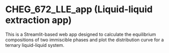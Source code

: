 # CHEG_672_LLE_app (Liquid-liquid extraction app)
This is a Streamlit-based web app designed to calculate the equilibrium compositions of two immiscible phases and plot the distribution curve for a ternary liquid-liquid system.

